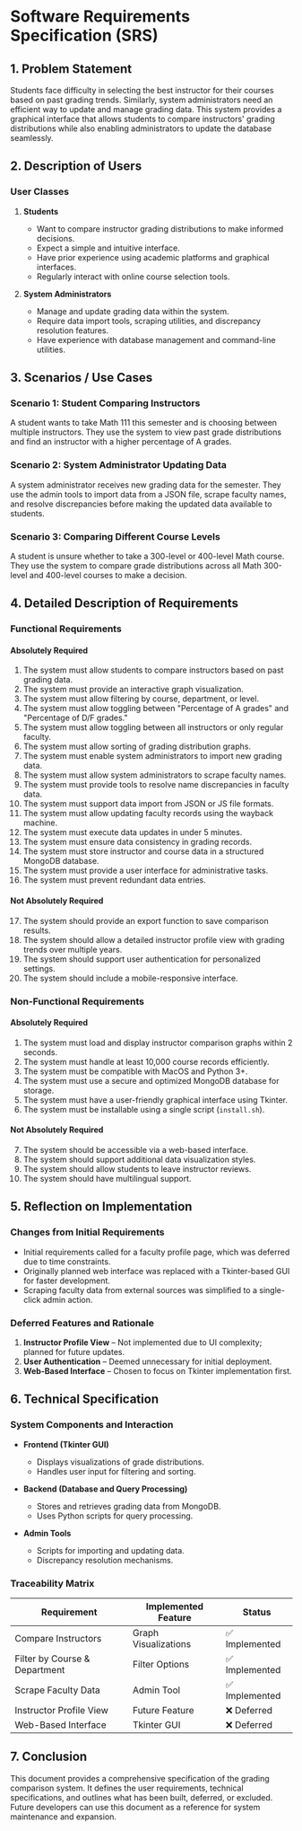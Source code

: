 # Software Requirements Specification (SRS)

## 1. Problem Statement
Students face difficulty in selecting the best instructor for their courses based on past grading trends. Similarly, system administrators need an efficient way to update and manage grading data. This system provides a graphical interface that allows students to compare instructors' grading distributions while also enabling administrators to update the database seamlessly.

## 2. Description of Users

### **User Classes**
1. **Students**
   - Want to compare instructor grading distributions to make informed decisions.
   - Expect a simple and intuitive interface.
   - Have prior experience using academic platforms and graphical interfaces.
   - Regularly interact with online course selection tools.
   
2. **System Administrators**
   - Manage and update grading data within the system.
   - Require data import tools, scraping utilities, and discrepancy resolution features.
   - Have experience with database management and command-line utilities.

## 3. Scenarios / Use Cases

### **Scenario 1: Student Comparing Instructors**
A student wants to take Math 111 this semester and is choosing between multiple instructors. They use the system to view past grade distributions and find an instructor with a higher percentage of A grades.

### **Scenario 2: System Administrator Updating Data**
A system administrator receives new grading data for the semester. They use the admin tools to import data from a JSON file, scrape faculty names, and resolve discrepancies before making the updated data available to students.

### **Scenario 3: Comparing Different Course Levels**
A student is unsure whether to take a 300-level or 400-level Math course. They use the system to compare grade distributions across all Math 300-level and 400-level courses to make a decision.

## 4. Detailed Description of Requirements

### **Functional Requirements**
#### **Absolutely Required**
1. The system must allow students to compare instructors based on past grading data.
2. The system must provide an interactive graph visualization.
3. The system must allow filtering by course, department, or level.
4. The system must allow toggling between "Percentage of A grades" and "Percentage of D/F grades."
5. The system must allow toggling between all instructors or only regular faculty.
6. The system must allow sorting of grading distribution graphs.
7. The system must enable system administrators to import new grading data.
8. The system must allow system administrators to scrape faculty names.
9. The system must provide tools to resolve name discrepancies in faculty data.
10. The system must support data import from JSON or JS file formats.
11. The system must allow updating faculty records using the wayback machine.
12. The system must execute data updates in under 5 minutes.
13. The system must ensure data consistency in grading records.
14. The system must store instructor and course data in a structured MongoDB database.
15. The system must provide a user interface for administrative tasks.
16. The system must prevent redundant data entries.

#### **Not Absolutely Required**
17. The system should provide an export function to save comparison results.
18. The system should allow a detailed instructor profile view with grading trends over multiple years.
19. The system should support user authentication for personalized settings.
20. The system should include a mobile-responsive interface.

### **Non-Functional Requirements**
#### **Absolutely Required**
1. The system must load and display instructor comparison graphs within 2 seconds.
2. The system must handle at least 10,000 course records efficiently.
3. The system must be compatible with MacOS and Python 3+.
4. The system must use a secure and optimized MongoDB database for storage.
5. The system must have a user-friendly graphical interface using Tkinter.
6. The system must be installable using a single script (`install.sh`).

#### **Not Absolutely Required**
7. The system should be accessible via a web-based interface.
8. The system should support additional data visualization styles.
9. The system should allow students to leave instructor reviews.
10. The system should have multilingual support.

## 5. Reflection on Implementation

### **Changes from Initial Requirements**
- Initial requirements called for a faculty profile page, which was deferred due to time constraints.
- Originally planned web interface was replaced with a Tkinter-based GUI for faster development.
- Scraping faculty data from external sources was simplified to a single-click admin action.

### **Deferred Features and Rationale**
1. **Instructor Profile View** – Not implemented due to UI complexity; planned for future updates.
2. **User Authentication** – Deemed unnecessary for initial deployment.
3. **Web-Based Interface** – Chosen to focus on Tkinter implementation first.

## 6. Technical Specification

### **System Components and Interaction**

- **Frontend (Tkinter GUI)**
  - Displays visualizations of grade distributions.
  - Handles user input for filtering and sorting.
  
- **Backend (Database and Query Processing)**
  - Stores and retrieves grading data from MongoDB.
  - Uses Python scripts for query processing.

- **Admin Tools**
  - Scripts for importing and updating data.
  - Discrepancy resolution mechanisms.

### **Traceability Matrix**

| Requirement | Implemented Feature | Status |
|-------------|-------------------|--------|
| Compare Instructors | Graph Visualizations | ✅ Implemented |
| Filter by Course & Department | Filter Options | ✅ Implemented |
| Scrape Faculty Data | Admin Tool | ✅ Implemented |
| Instructor Profile View | Future Feature | ❌ Deferred |
| Web-Based Interface | Tkinter GUI | ❌ Deferred |

## 7. Conclusion
This document provides a comprehensive specification of the grading comparison system. It defines the user requirements, technical specifications, and outlines what has been built, deferred, or excluded. Future developers can use this document as a reference for system maintenance and expansion.
